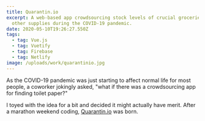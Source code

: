 ```yaml
---
title: Quarantin.io
excerpt: A web-based app crowdsourcing stock levels of crucial groceries and
  other supplies during the COVID-19 pandemic.
date: 2020-05-10T19:26:27.550Z
tags:
  - tag: Vue.js
  - tag: Vuetify
  - tag: Firebase
  - tag: Netlify
image: /uploads/work/quarantinio.jpg
---
```

As the COVID-19 pandemic was just starting to affect normal life for most people, a coworker jokingly asked, "what if there was a crowdsourcing app for finding toilet paper?"

I toyed with the idea for a bit and decided it might actually have merit. After a marathon weekend coding, [Quarantin.io](https://quarantin.io) was born.